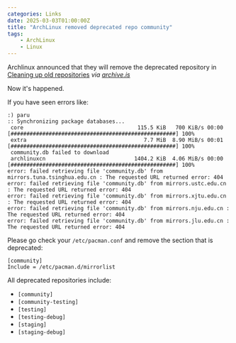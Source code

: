 ```yaml
---
categories: Links
date: 2025-03-03T01:00:00Z
title: "ArchLinux removed deprecated repo community"
tags:
    - ArchLinux
    - Linux
---
```


Archlinux announced that they will remove the deprecated repository in [Cleaning up old repositories](https://archlinux.org/news/cleaning-up-old-repositories/) *via [archive.is](https://archive.is/bNG11)*

Now it's happened.

If you have seen errors like:

```shell
:) paru
:: Synchronizing package databases...
 core                                    115.5 KiB   700 KiB/s 00:00 [####################################################] 100%
 extra                                     7.7 MiB  8.90 MiB/s 00:01 [####################################################] 100%
 community.db failed to download
 archlinuxcn                            1404.2 KiB  4.06 MiB/s 00:00 [####################################################] 100%
error: failed retrieving file 'community.db' from mirrors.tuna.tsinghua.edu.cn : The requested URL returned error: 404
error: failed retrieving file 'community.db' from mirrors.ustc.edu.cn : The requested URL returned error: 404
error: failed retrieving file 'community.db' from mirrors.xjtu.edu.cn : The requested URL returned error: 404
error: failed retrieving file 'community.db' from mirrors.nju.edu.cn : The requested URL returned error: 404
error: failed retrieving file 'community.db' from mirrors.jlu.edu.cn : The requested URL returned error: 404
```

Please go check your `/etc/pacman.conf` and remove the section that is deprecated:

```shell
[community]
Include = /etc/pacman.d/mirrorlist
```

All deprecated repositories include:

- `[community]`
- `[community-testing]`
- `[testing]`
- `[testing-debug]`
- `[staging]`
- `[staging-debug]`
